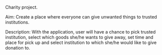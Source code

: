 Charity project.

Aim:
Create a place where everyone can give unwanted things to trusted institutions.

Description:
With the application, user will have a chance to pick trusted institution, select which goods she/he wants to give away,
set time and place for pick up and select institution to which she/he would like to give donation to.
